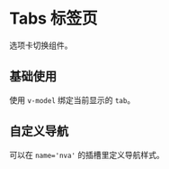 <script setup>
import tabsBase from "./tabs-base.vue"
import tabsCustom from "./tabs-custom.vue"
</script>
# Tabs 标签页

选项卡切换组件。

## 基础使用

使用 ```v-model``` 绑定当前显示的 ```tab```。

<tabsBase />

## 自定义导航

可以在 ```name='nva'``` 的插槽里定义导航样式。

<tabsCustom />


